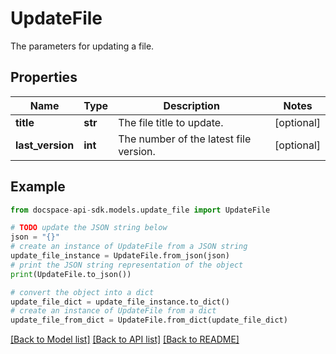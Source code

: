 # UpdateFile
The parameters for updating a file.

## Properties

Name | Type | Description | Notes
------------ | ------------- | ------------- | -------------
**title** | **str** | The file title to update. | [optional] 
**last_version** | **int** | The number of the latest file version. | [optional] 

## Example

```python
from docspace-api-sdk.models.update_file import UpdateFile

# TODO update the JSON string below
json = "{}"
# create an instance of UpdateFile from a JSON string
update_file_instance = UpdateFile.from_json(json)
# print the JSON string representation of the object
print(UpdateFile.to_json())

# convert the object into a dict
update_file_dict = update_file_instance.to_dict()
# create an instance of UpdateFile from a dict
update_file_from_dict = UpdateFile.from_dict(update_file_dict)
```
[[Back to Model list]](../README.md#documentation-for-models) [[Back to API list]](../README.md#documentation-for-api-endpoints) [[Back to README]](../README.md)


